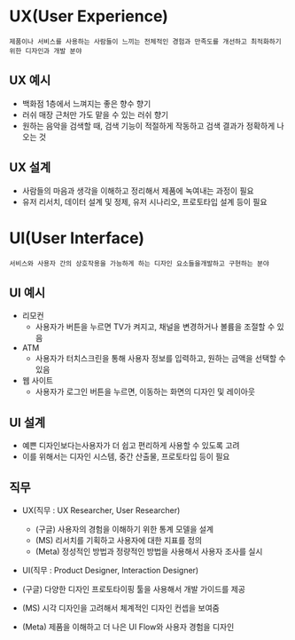 # UX(User Experience)
    제품이나 서비스를 사용하는 사람들이 느끼는 전체적인 경험과 만족도를 개선하고 최적화하기 위한 디자인과 개발 분야

## UX 예시
- 백화점 1층에서 느껴지는 좋은 향수 향기
- 러쉬 매장 근처만 가도 맡을 수 있는 러쉬 향기
- 원하는 음악을 검색할 때, 검색 기능이 적절하게 작동하고 검색 결과가 정확하게 나오는 것

## UX 설계
- 사람들의 마음과 생각을 이해하고 정리해서 제품에 녹여내는 과정이 필요
- 유저 리서치, 데이터 설계 및 정제, 유저 시나리오, 프로토타입 설계 등이 필요

# UI(User Interface)
    서비스와 사용자 간의 상호작용을 가능하게 하는 디자인 요소들을개발하고 구현하는 분야

## UI 예시
- 리모컨
    - 사용자가 버튼을 누르면 TV가 켜지고, 채널을 변경하거나 볼륨을 조절할 수 있음
- ATM
    - 사용자가 터치스크린을 통해 사용자 정보를 입력하고, 원하는 금액을 선택할 수 있음
- 웹 사이트
    - 사용자가 로그인 버튼을 누르면, 이동하는 화면의 디자인 및 레이아웃

## UI 설계
- 예쁜 디자인보다는사용자가 더 쉽고 편리하게 사용할 수 있도록 고려
- 이를 위해서는 디자인 시스템, 중간 산출물, 프로토타입 등이 필요

## 직무
- UX(직무 : UX Researcher, User Researcher)
    - (구글) 사용자의 경험을 이해하기 위한 통계 모델을 설계
    - (MS) 리서치를 기획하고 사용자에 대한 지표를 정의
    - (Meta) 정성적인 방법과 정량적인 방법을 사용해서 사용자 조사를 실시

- UI(직무 : Product Designer, Interaction Designer)
- (구글) 다양한 디자인 프로토타이핑 툴을 사용해서 개발 가이드를 제공
- (MS) 시각 디자인을 고려해서 체계적인 디자인 컨셉을 보여줌
- (Meta) 제품을 이해하고 더 나은 UI Flow와 사용자 경험을 디자인